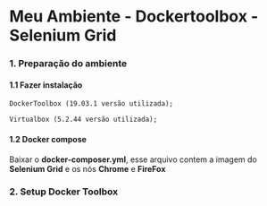 
  <h1>Meu Ambiente - Dockertoolbox - Selenium Grid </h1>
  
  <div id="PreparacaoAmbiente" class="tabcontent">
     <p><h3>1. Preparação do ambiente</h3></p>
     <p><h4>1.1 Fazer instalação</h4></p>
     <p><code>DockerToolbox (19.03.1 versão utilizada);</code></p>
     <p><code>Virtualbox (5.2.44 versão utilizada);</code></p>
      <p><h4>1.2 Docker compose</h4></p>
      <p> Baixar o <b>docker-composer.yml</b>, esse arquivo contem a imagem do <b>Selenium Grid</b> e os nós <b>Chrome</b> e <b>FireFox</b></p>
     
  </div>
   <div id="Setup" class="tabcontent">
     <p><h3>2. Setup Docker Toolbox </h3></p>
   </div>


